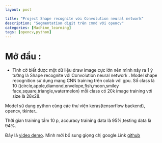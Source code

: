 ```yaml
---
layout: post

title: "Project Shape recognite với Convolution neural network"
description: "Segmentation digit trên cmnd với opencv"
categories: [Machine_learning]
tags: [opencv,python]
---
```

# Mở đầu :
* Tình cờ biết được một dữ liệu draw image cực lớn nên mình nảy ra 1 ý tưởng là Shape recognite với Convolution neural network .
Model shape recognition sử dụng mạng CNN training trên colab với gpu. Số class là 10 ((circle,apple,diamond,envelope,fish,moon,smiley face,square,triangle,watermelon) mỗi class có 20k image training với size là 28x28.

Model sử dụng python cùng các thư viện keras(tensorflow backend), opencv, tkinter..

Thời gian training tầm 10 p, accuracy training data là 95%,testing data là 94%.

Đây là [video demo](https://www.youtube.com/watch?v=4FC4gqbDOZI). Mình mới bổ sung giọng chị google.Link [github](https://github.com/ThorPham/shape-recognition)


